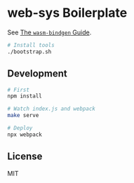 # web-sys Boilerplate

See [The `wasm-bindgen` Guide](https://rustwasm.github.io/wasm-bindgen/introduction.html).

```bash
# Install tools
./bootstrap.sh
```

## Development

```bash
# First
npm install

# Watch index.js and webpack
make serve

# Deploy
npx webpack
```

## License

MIT

